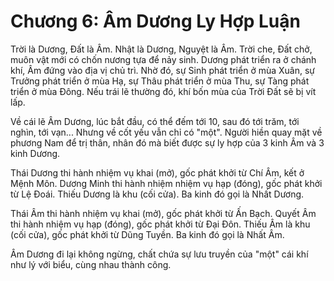 # Chương 6: Âm Dương Ly Hợp Luận

Trời là Dương, Đất là Âm. Nhật là Dương, Nguyệt là Âm. Trời che, Đất chở, muôn
vật mới có chốn nương tựa để nảy sinh. Dương phát triển ra ở chánh khí, Âm đứng
vào địa vị chủ trì. Nhờ đó, sự Sinh phát triển ở mùa Xuân, sự Trưởng phát triển
ở mùa Hạ, sự Thâu phát triển ở mùa Thu, sự Tàng phát triển ở mùa Đông. Nếu trái
lẽ thường đó, khí bốn mùa của Trời Đất sẽ bị vít lấp.

Về cái lẽ Âm Dương, lúc bắt đầu, có thể đếm tới 10, sau đó tới trăm, tới nghìn,
tới vạn... Nhưng về cốt yếu vẫn chỉ có "một". Người hiền quay mặt về phương Nam
để trị thân, nhân đó mà biết được sự ly hợp của 3 kinh Âm và 3 kinh Dương.

Thái Dương thi hành nhiệm vụ khai (mở), gốc phát khởi từ Chí Âm, kết ở Mệnh Môn.
Dương Minh thi hành nhiệm nhiệm vụ hạp (đóng), gốc phát khởi từ Lệ Đoái. Thiếu
Dương là khu (cối cửa). Ba kinh đó gọi là Nhất Dương.

Thái Âm thi hành nhiệm vụ khai (mở), gốc phát khởi từ Ấn Bạch. Quyết Âm thi hành
nhiệm vụ hạp (đóng), gốc phát khởi từ Đại Đôn. Thiếu Âm là khu (cối cửa), gốc
phát khởi từ Dũng Tuyền. Ba kinh đó gọi là Nhất Âm.

Âm Dương đi lại không ngừng, chất chứa sự lưu truyền của "một" cái khí như lý
với biểu, cùng nhau thành công.
